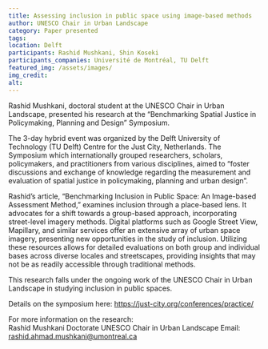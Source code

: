 ```yaml
---
title: Assessing inclusion in public space using image-based methods
author: UNESCO Chair in Urban Landscape
category: Paper presented
tags: 
location: Delft
participants: Rashid Mushkani, Shin Koseki 
participants_companies: Université de Montréal, TU Delft
featured_img: /assets/images/
img_credit:
alt:
---
```

Rashid Mushkani, doctoral student at the UNESCO Chair in Urban Landscape, presented his research at the “Benchmarking Spatial Justice in Policymaking, Planning and Design” Symposium. 

The 3-day hybrid event was organized by the Delft University of Technology (TU Delft) Centre for the Just City, Netherlands. The Symposium which internationally grouped researchers, scholars, policymakers, and practitioners from various disciplines, aimed to “foster discussions and exchange of knowledge regarding the measurement and evaluation of spatial justice in policymaking, planning and urban design”.

Rashid’s article, “Benchmarking Inclusion in Public Space: An Image-based Assessment Method,” examines inclusion through a place-based lens. It advocates for a shift towards a group-based approach, incorporating street-level imagery methods. Digital platforms such as Google Street View, Mapillary, and similar services offer an extensive array of urban space imagery, presenting new opportunities in the study of inclusion. Utilizing these resources allows for detailed evaluations on both group and individual bases across diverse locales and streetscapes, providing insights that may not be as readily accessible through traditional methods.

This research falls under the ongoing work of the UNESCO Chair in Urban Landscape in studying inclusion in public spaces.

Details on the symposium here: https://just-city.org/conferences/practice/

 

For more information on the research:      
Rashid Mushkani
Doctorate
UNESCO Chair in Urban Landscape
Email: rashid.ahmad.mushkani@umontreal.ca